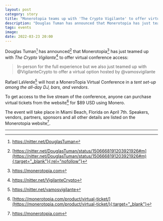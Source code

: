 ```yaml
---
layout: post
category: story
title: "Monerotopia teams up with 'The Crypto Vigilante' to offer virtual conference access"
description: "Douglas Tuman has announced that Monerotopia has just teamed up with 'The Crypto Vigilante' to offer virtual conference access."
tags: events
image: 
date: 2022-03-23 20:00
---
```


Douglas Tuman[^1] has announced[^2] that Monerotopia[^3] has just teamed up with *The Crypto Vigilante*[^4] to offer virtual conference access:

> In-person for the full experience but we also just teamed up with @VigilanteCrypto to offer a virtual option hosted by @vamosvigilante

Rafael LaVerde[^5] will host a MoneroTopia Virtual Conference in a *tent set-up among the all-day DJ, bars, and vendors*. 

To get access to the live stream of the conference, anyone can purchase virtual tickets from the website[^6] for $89 USD using Monero.

The event will take place in Miami Beach, Florida on April 7th. Speakers, vendors, partners, sponsors and all other details are listed on the Monerotopia website[^3].

---

[^1]: https://nitter.net/DouglasTuman
[^2]: [https://nitter.net/DouglasTuman/status/1506668191203921926#m](https://nitter.net/DouglasTuman/status/1506668191203921926#m){:target="_blank"}{:rel="nofollow"}
[^3]: https://monerotopia.com
[^4]: https://nitter.net/VigilanteCrypto
[^5]: https://nitter.net/vamosvigilante
[^6]: [https://monerotopia.com/product/virtual-ticket/](https://monerotopia.com/product/virtual-ticket/){:target="_blank"}

